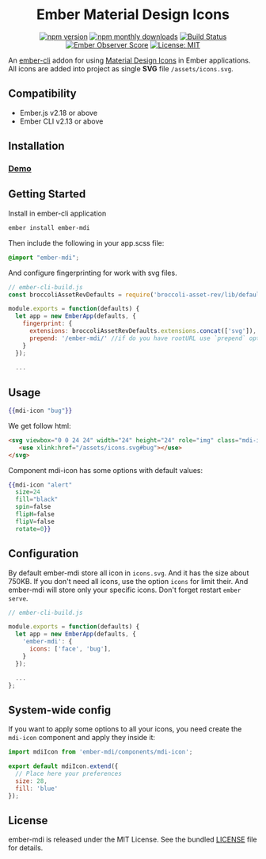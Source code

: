 <h1 align="center">Ember Material Design Icons</h1>

<p align="center">
  <a href="https://www.npmjs.com/package/ember-mdi"><img src="https://img.shields.io/npm/v/ember-mdi.svg?style=flat-square&colorB=44cc11" alt="npm version"></a>
  <a href="https://www.npmjs.com/package/ember-mdi"><img src="https://img.shields.io/npm/dm/ember-mdi.svg?style=flat-square" alt="npm monthly downloads"></a>  
  <a href="https://travis-ci.org/kaermorchen/ember-mdi"><img src="https://img.shields.io/travis/kaermorchen/ember-mdi.svg?style=flat-square" alt="Build Status"></a>
  <a href="https://emberobserver.com/addons/ember-mdi"><img src="https://emberobserver.com/badges/ember-mdi.svg" alt="Ember Observer Score"></a>
  <a href="https://opensource.org/licenses/MIT"><img src="https://img.shields.io/badge/License-MIT-blue.svg?style=flat-square" alt="License: MIT"></a>
</p>

An [ember-cli](http://www.ember-cli.com) addon for using [Material Design Icons](https://materialdesignicons.com/) in Ember applications. All icons are added into project as single **SVG** file `/assets/icons.svg`.

Compatibility
------------------------------------------------------------------------------

* Ember.js v2.18 or above
* Ember CLI v2.13 or above

Installation
------------------------------------------------------------------------------

### [Demo](https://kaermorchen.github.io/ember-mdi/)

## Getting Started

Install in ember-cli application

```bash
ember install ember-mdi
```

Then include the following in your app.scss file:

```scss
@import "ember-mdi";
```

And configure fingerprinting for work with svg files.

```js
// ember-cli-build.js
const broccoliAssetRevDefaults = require('broccoli-asset-rev/lib/default-options');

module.exports = function(defaults) {
  let app = new EmberApp(defaults, {
    fingerprint: {
      extensions: broccoliAssetRevDefaults.extensions.concat(['svg']), //add svg extension
      prepend: '/ember-mdi/' //if do you have rootURL use `prepend` option
    }
  });
  
  ...
```

## Usage

```mustache
{{mdi-icon "bug"}}
```

We get follow html:

```html
<svg viewbox="0 0 24 24" width="24" height="24" role="img" class="mdi-icon mdi-icon-bug ember-view">
   <use xlink:href="/assets/icons.svg#bug"></use>
</svg>
```

Component mdi-icon has some options with default values: 

```mustache
{{mdi-icon "alert" 
  size=24
  fill="black"
  spin=false 
  flipH=false 
  flipV=false 
  rotate=0}}
```

## Configuration
By default ember-mdi store all icon in `icons.svg`. And it has the size about 750KB. If you don't need all icons, use the option `icons` for limit their. And ember-mdi will store only your specific icons. Don't forget restart `ember serve`.

```js
// ember-cli-build.js

module.exports = function(defaults) {
  let app = new EmberApp(defaults, {
    'ember-mdi': {
      icons: ['face', 'bug'],
    }
  });

  ...
};
```

## System-wide config
If you want to apply some options to all your icons, you need create the `mdi-icon` component and apply they inside it:

```js
import mdiIcon from 'ember-mdi/components/mdi-icon';

export default mdiIcon.extend({
  // Place here your preferences
  size: 28,
  fill: 'blue'
});
```

## License
ember-mdi is released under the MIT License. See the bundled [LICENSE](LICENSE.md) file for details.
